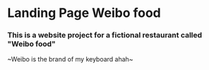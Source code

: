 # Landing Page Weibo food

### This is a website project for a fictional restaurant called "Weibo food"

~Weibo is the brand of my keyboard ahah~